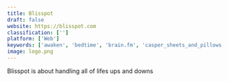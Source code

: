```yaml
---
title: Blisspot
draft: false 
website: https://blisspot.com
classification: ['']
platform: ['Web']
keywords: ['awaken', 'bedtime', 'brain.fm', 'casper_sheets_and_pillows', 'generative.fm', 'gravity', 'happijar', 'headspace', 'mind_hero', 'orbu', 'our_place', 'pause', 'purple_powerbase', 'pzizz', 'selfmonk', 'shleep', 'sleep_app', 'slumber', 'smiling_mind']
image: logo.png
---
```

Blisspot is about handling all of lifes ups and downs